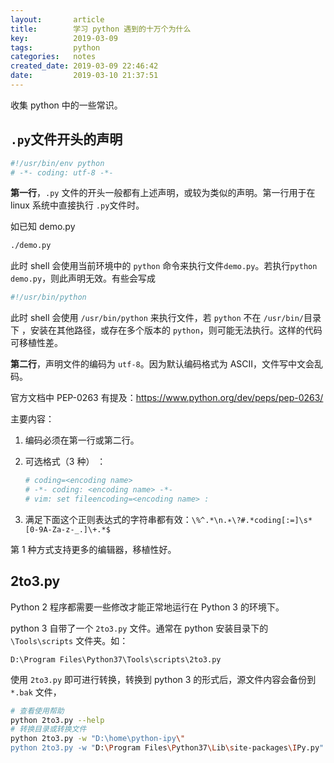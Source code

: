 ```yaml
---
layout:       article
title:        学习 python 遇到的十万个为什么
key:          2019-03-09
tags:         python
categories:   notes
created_date: 2019-03-09 22:46:42
date:         2019-03-10 21:37:51
---
```


 收集 python 中的一些常识。

<!--more-->

## `.py`文件开头的声明

```python
#!/usr/bin/env python
# -*- coding: utf-8 -*-
```

**第一行**，`.py` 文件的开头一般都有上述声明，或较为类似的声明。第一行用于在 linux 系统中直接执行 `.py`文件时。

如已知 demo.py 

```sh
./demo.py
```

此时 shell 会使用当前环境中的 `python` 命令来执行文件`demo.py`。若执行`python demo.py`，则此声明无效。有些会写成

```python
#!/usr/bin/python
```

此时 shell 会使用 `/usr/bin/python` 来执行文件，若 `python` 不在 `/usr/bin/`目录下 ，安装在其他路径，或存在多个版本的 `python`，则可能无法执行。这样的代码可移植性差。

**第二行**，声明文件的编码为 `utf-8`。因为默认编码格式为 ASCII，文件写中文会乱码。

官方文档中 PEP-0263 有提及：https://www.python.org/dev/peps/pep-0263/

主要内容：

1. 编码必须在第一行或第二行。

2. 可选格式（3 种） ：

    ```python
    # coding=<encoding name>  
    # -*- coding: <encoding name> -*-  
    # vim: set fileencoding=<encoding name> :  
    ```

3. 满足下面这个正则表达式的字符串都有效：`\%^.*\n.∗\?#.*coding[:=]\s*[0-9A-Za-z-_.]\+.*$  `

第 1 种方式支持更多的编辑器，移植性好。

## 2to3.py

Python 2 程序都需要一些修改才能正常地运行在 Python 3 的环境下。

python 3 自带了一个 `2to3.py` 文件。通常在 python 安装目录下的 `\Tools\scripts` 文件夹。如：

```
D:\Program Files\Python37\Tools\scripts\2to3.py
```

使用 `2to3.py` 即可进行转换，转换到 python 3 的形式后，源文件内容会备份到 `*.bak` 文件，

```sh
# 查看使用帮助
python 2to3.py --help
# 转换目录或转换文件
python 2to3.py -w "D:\home\python-ipy\"
python 2to3.py -w "D:\Program Files\Python37\Lib\site-packages\IPy.py"
```



